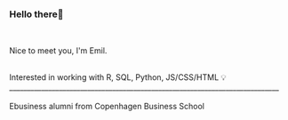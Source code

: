 ### Hello there👋

<br>

Nice to meet you, I'm Emil. 

<br>
Interested in working with R, SQL, Python, JS/CSS/HTML 💡

<br>
____________________________________________________________________________
<br><br>
Ebusiness alumni from Copenhagen Business School
